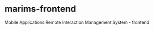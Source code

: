 marims-frontend
===============

Mobile Applications Remote Interaction Management System - frontend
